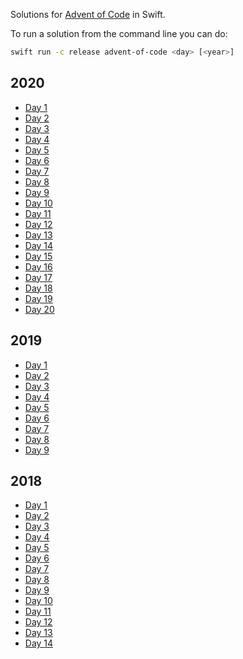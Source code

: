 Solutions for [Advent of Code](https://adventofcode.com) in Swift.

To run a solution from the command line you can do:
```bash
swift run -c release advent-of-code <day> [<year>]
```

## 2020
- [Day 1](Sources/advent-of-code/Solutions/2020/Solution_2020_01.swift)
- [Day 2](Sources/advent-of-code/Solutions/2020/Solution_2020_02.swift)
- [Day 3](Sources/advent-of-code/Solutions/2020/Solution_2020_03.swift)
- [Day 4](Sources/advent-of-code/Solutions/2020/Solution_2020_04.swift)
- [Day 5](Sources/advent-of-code/Solutions/2020/Solution_2020_05.swift)
- [Day 6](Sources/advent-of-code/Solutions/2020/Solution_2020_06.swift)
- [Day 7](Sources/advent-of-code/Solutions/2020/Solution_2020_07.swift)
- [Day 8](Sources/advent-of-code/Solutions/2020/Solution_2020_08.swift)
- [Day 9](Sources/advent-of-code/Solutions/2020/Solution_2020_09.swift)
- [Day 10](Sources/advent-of-code/Solutions/2020/Solution_2020_10.swift)
- [Day 11](Sources/advent-of-code/Solutions/2020/Solution_2020_11.swift)
- [Day 12](Sources/advent-of-code/Solutions/2020/Solution_2020_12.swift)
- [Day 13](Sources/advent-of-code/Solutions/2020/Solution_2020_13.swift)
- [Day 14](Sources/advent-of-code/Solutions/2020/Solution_2020_14.swift)
- [Day 15](Sources/advent-of-code/Solutions/2020/Solution_2020_15.swift)
- [Day 16](Sources/advent-of-code/Solutions/2020/Solution_2020_16.swift)
- [Day 17](Sources/advent-of-code/Solutions/2020/Solution_2020_17.swift)
- [Day 18](Sources/advent-of-code/Solutions/2020/Solution_2020_18.swift)
- [Day 19](Sources/advent-of-code/Solutions/2020/Solution_2020_19.swift)
- [Day 20](Sources/advent-of-code/Solutions/2020/Solution_2020_20.swift)

## 2019 
- [Day 1](Sources/advent-of-code/Solutions/2019/Solution_2019_01.swift)
- [Day 2](Sources/advent-of-code/Solutions/2019/Solution_2019_02.swift)
- [Day 3](Sources/advent-of-code/Solutions/2019/Solution_2019_03.swift)
- [Day 4](Sources/advent-of-code/Solutions/2019/Solution_2019_04.swift)
- [Day 5](Sources/advent-of-code/Solutions/2019/Solution_2019_05.swift)
- [Day 6](Sources/advent-of-code/Solutions/2019/Solution_2019_06.swift)
- [Day 7](Sources/advent-of-code/Solutions/2019/Solution_2019_07.swift)
- [Day 8](Sources/advent-of-code/Solutions/2019/Solution_2019_08.swift)
- [Day 9](Sources/advent-of-code/Solutions/2019/Solution_2019_09.swift)

## 2018
- [Day 1](Sources/advent-of-code/Solutions/2018/Solution_2018_01.swift)
- [Day 2](Sources/advent-of-code/Solutions/2018/Solution_2018_02.swift)
- [Day 3](Sources/advent-of-code/Solutions/2018/Solution_2018_03.swift)
- [Day 4](Sources/advent-of-code/Solutions/2018/Solution_2018_04.swift)
- [Day 5](Sources/advent-of-code/Solutions/2018/Solution_2018_05.swift)
- [Day 6](Sources/advent-of-code/Solutions/2018/Solution_2018_06.swift)
- [Day 7](Sources/advent-of-code/Solutions/2018/Solution_2018_07.swift)
- [Day 8](Sources/advent-of-code/Solutions/2018/Solution_2018_08.swift)
- [Day 9](Sources/advent-of-code/Solutions/2018/Solution_2018_09.swift)
- [Day 10](Sources/advent-of-code/Solutions/2018/Solution_2018_10.swift)
- [Day 11](Sources/advent-of-code/Solutions/2018/Solution_2018_11.swift)
- [Day 12](Sources/advent-of-code/Solutions/2018/Solution_2018_12.swift)
- [Day 13](Sources/advent-of-code/Solutions/2018/Solution_2018_13.swift)
- [Day 14](Sources/advent-of-code/Solutions/2018/Solution_2018_14.swift)
